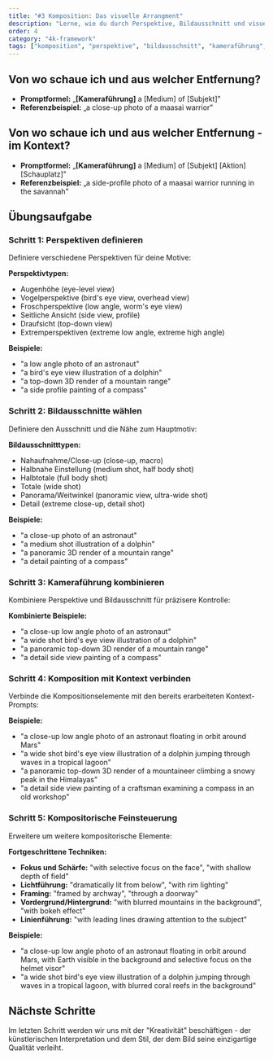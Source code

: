 ```yaml
---
title: "#3 Komposition: Das visuelle Arrangment"
description: "Lerne, wie du durch Perspektive, Bildausschnitt und visuelle Anordnung die Wirkung deiner KI-generierten Bilder steuerst."
order: 4
category: "4k-framework"
tags: ["komposition", "perspektive", "bildausschnitt", "kameraführung", "midjourney"]
---
```


## Von wo schaue ich und aus welcher Entfernung?

* **Promptformel:** „**[Kameraführung]** a [Medium] of [Subjekt]"
* **Referenzbeispiel:** „a close-up photo of a maasai warrior"

## Von wo schaue ich und aus welcher Entfernung - im Kontext?

* **Promptformel:** „**[Kameraführung]** a [Medium] of [Subjekt] [Aktion] [Schauplatz]"
* **Referenzbeispiel:** „a side-profile photo of a maasai warrior running in the savannah"

## Übungsaufgabe

### Schritt 1: Perspektiven definieren

Definiere verschiedene Perspektiven für deine Motive:

**Perspektivtypen:**
- Augenhöhe (eye-level view)
- Vogelperspektive (bird's eye view, overhead view)
- Froschperspektive (low angle, worm's eye view)
- Seitliche Ansicht (side view, profile)
- Draufsicht (top-down view)
- Extremperspektiven (extreme low angle, extreme high angle)

**Beispiele:**
- "a low angle photo of an astronaut"
- "a bird's eye view illustration of a dolphin"
- "a top-down 3D render of a mountain range"
- "a side profile painting of a compass"

### Schritt 2: Bildausschnitte wählen

Definiere den Ausschnitt und die Nähe zum Hauptmotiv:

**Bildausschnitttypen:**
- Nahaufnahme/Close-up (close-up, macro)
- Halbnahe Einstellung (medium shot, half body shot)
- Halbtotale (full body shot)
- Totale (wide shot)
- Panorama/Weitwinkel (panoramic view, ultra-wide shot)
- Detail (extreme close-up, detail shot)

**Beispiele:**
- "a close-up photo of an astronaut"
- "a medium shot illustration of a dolphin"
- "a panoramic 3D render of a mountain range"
- "a detail painting of a compass"

### Schritt 3: Kameraführung kombinieren

Kombiniere Perspektive und Bildausschnitt für präzisere Kontrolle:

**Kombinierte Beispiele:**
- "a close-up low angle photo of an astronaut"
- "a wide shot bird's eye view illustration of a dolphin"
- "a panoramic top-down 3D render of a mountain range"
- "a detail side view painting of a compass"

### Schritt 4: Komposition mit Kontext verbinden

Verbinde die Kompositionselemente mit den bereits erarbeiteten Kontext-Prompts:

**Beispiele:**
- "a close-up low angle photo of an astronaut floating in orbit around Mars"
- "a wide shot bird's eye view illustration of a dolphin jumping through waves in a tropical lagoon"
- "a panoramic top-down 3D render of a mountaineer climbing a snowy peak in the Himalayas"
- "a detail side view painting of a craftsman examining a compass in an old workshop"

### Schritt 5: Kompositorische Feinsteuerung

Erweitere um weitere kompositorische Elemente:

**Fortgeschrittene Techniken:**
- **Fokus und Schärfe:** "with selective focus on the face", "with shallow depth of field"
- **Lichtführung:** "dramatically lit from below", "with rim lighting"
- **Framing:** "framed by archway", "through a doorway"
- **Vordergrund/Hintergrund:** "with blurred mountains in the background", "with bokeh effect"
- **Linienführung:** "with leading lines drawing attention to the subject"

**Beispiele:**
- "a close-up low angle photo of an astronaut floating in orbit around Mars, with Earth visible in the background and selective focus on the helmet visor"
- "a wide shot bird's eye view illustration of a dolphin jumping through waves in a tropical lagoon, with blurred coral reefs in the background"

## Nächste Schritte

Im letzten Schritt werden wir uns mit der "Kreativität" beschäftigen - der künstlerischen Interpretation und dem Stil, der dem Bild seine einzigartige Qualität verleiht.
